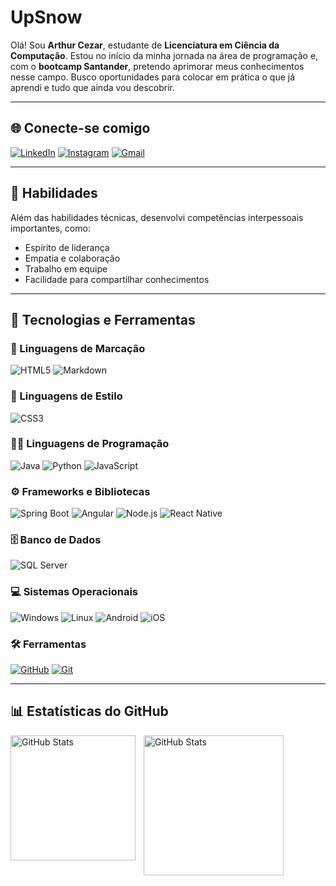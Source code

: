 # UpSnow

Olá! Sou **Arthur Cezar**, estudante de **Licenciatura em Ciência da Computação**. Estou no início da minha jornada na área de programação e, com o **bootcamp Santander**, pretendo aprimorar meus conhecimentos nesse campo. Busco oportunidades para colocar em prática o que já aprendi e tudo que ainda vou descobrir.

---

## 🌐 Conecte-se comigo

[![LinkedIn](https://img.shields.io/badge/LinkedIn-0077B5?style=for-the-badge&logo=linkedin&logoColor=white)](https://www.linkedin.com/in/arthur-cezar-28b45b266/) [![Instagram](https://img.shields.io/badge/Instagram-%23E4405F?style=for-the-badge&logo=instagram&logoColor=white)](https://www.instagram.com/arthurjcezar/) [![Gmail](https://img.shields.io/badge/Gmail-333333?style=for-the-badge&logo=gmail&logoColor=red)](mailto:Arthurcel14@gmail.com)

---

## 💼 Habilidades

Além das habilidades técnicas, desenvolvi competências interpessoais importantes, como:

- Espírito de liderança
- Empatia e colaboração
- Trabalho em equipe
- Facilidade para compartilhar conhecimentos

---

## 🚀 Tecnologias e Ferramentas

### 📝 Linguagens de Marcação

![HTML5](https://img.shields.io/badge/HTML5-E34F26?style=for-the-badge&logo=html5&logoColor=white)  ![Markdown](https://img.shields.io/badge/Markdown-000?style=for-the-badge&logo=markdown)

### 🎨 Linguagens de Estilo

![CSS3](https://img.shields.io/badge/CSS3-1572B6?style=for-the-badge&logo=css3&logoColor=white)

### 👨‍💻 Linguagens de Programação

![Java](https://img.shields.io/badge/java-%23ED8B00.svg?style=for-the-badge&logo=openjdk&logoColor=white) ![Python](https://img.shields.io/badge/python-3670A0?style=for-the-badge&logo=python&logoColor=ffdd54) ![JavaScript](https://img.shields.io/badge/javascript-F7DF1E?style=for-the-badge&logo=javascript&logoColor=black)

### ⚙️ Frameworks e Bibliotecas

![Spring Boot](https://img.shields.io/badge/Spring_Boot-6DB33F?style=for-the-badge&logo=springboot&logoColor=white) ![Angular](https://img.shields.io/badge/Angular-DD0031?style=for-the-badge&logo=angular&logoColor=white) ![Node.js](https://img.shields.io/badge/Node.js-339933?style=for-the-badge&logo=nodedotjs&logoColor=white) ![React Native](https://img.shields.io/badge/React_Native-20232A?style=for-the-badge&logo=react&logoColor=61DAFB)

### 🗄️ Banco de Dados

![SQL Server](https://img.shields.io/badge/SQLSERVER-003545?style=for-the-badge&logo=microsoftsqlserver&logoColor=white)

### 💻 Sistemas Operacionais

![Windows](https://img.shields.io/badge/Windows-000?style=for-the-badge&logo=windows&logoColor=2CA5E0) ![Linux](https://img.shields.io/badge/Linux-3670A0?style=for-the-badge&logo=linux&logoColor=FCC624) ![Android](https://img.shields.io/badge/Android-3DDC84?style=for-the-badge&logo=android&logoColor=white) ![iOS](https://img.shields.io/badge/iOS-000000?style=for-the-badge&logo=ios&logoColor=white)

### 🛠️ Ferramentas

[![GitHub](https://img.shields.io/badge/GitHub-000?style=for-the-badge&logo=github&logoColor=30A3DC)](https://github.com/UpSnow) [![Git](https://img.shields.io/badge/Git-000?style=for-the-badge&logo=git&logoColor=E94D5F)](https://git-scm.com/doc)  

---

## 📊 Estatísticas do GitHub

<p>
  <img 
    align="left" 
    alt="GitHub Stats" 
    height="200" 
    style="padding-right: 10px;" 
    src="https://github-readme-stats.vercel.app/api?username=UpSnow&show_icons=true&theme=tokyonight&include_all_commits=true&locale=pt-br" 
  />


  <img 
    align="left" 
    alt="GitHub Stats" 
    height="224" 
    src="https://github-readme-stats.vercel.app/api/top-langs/?username=UpSnow&theme=tokyonight&layout=compact&custom_title=Tecnologias&langs_count=9" 
  />
</p>


